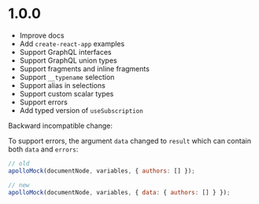 # 1.0.0

- Improve docs
- Add `create-react-app` examples
- Support GraphQL interfaces
- Support GraphQL union types
- Support fragments and inline fragments
- Support `__typename` selection
- Support alias in selections
- Support custom scalar types
- Support errors
- Add typed version of `useSubscription`

Backward incompatible change:

To support errors, the argument `data` changed to `result` which can contain both `data` and `errors`:

```js
// old
apolloMock(documentNode, variables, { authors: [] });

// new
apolloMock(documentNode, variables, { data: { authors: [] } });
```
